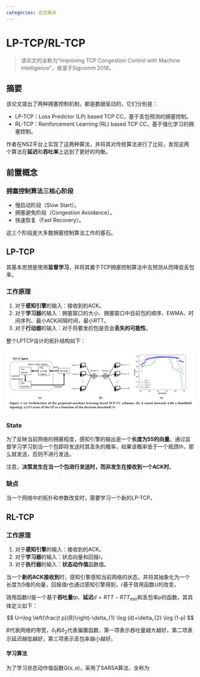 ```yaml
---
categories: 论文解读
---
```


# LP-TCP/RL-TCP

> 该论文的全称为“Improving TCP Congestion Control with Machine Intelligence”，收录于Sigcomm 2018。

## 摘要

该论文提出了两种拥塞控制机制，都是数据驱动的，它们分别是：

- LP-TCP：Loss Predictor (LP) based TCP CC，基于丢包预测的拥塞控制。
- RL-TCP：Reinforcement Learning (RL) based TCP CC，基于强化学习的拥塞控制。

作者在NS2平台上实现了这两种算法，并将其对传统算法进行了比较，发现这两个算法在**延迟**和**吞吐率**上达到了更好的均衡。

## 前置概念

### 拥塞控制算法三核心阶段

- 慢启动阶段（Slow Start）。
- 拥塞避免阶段（Congestion Avoidance）。
- 快速恢复（Fast Recovery）。

这三个阶段是大多数拥塞控制算法工作的基石。

## LP-TCP

其基本思想是使用**监督学习**，并将其置于TCP拥塞控制算法中去预测从而降低丢包率。

### 工作原理

1. 对于**感知引擎**的输入：接收到的ACK。
2. 对于**学习器**的输入：拥塞窗口的大小、拥塞窗口中目前包的顺序、EWMA、时间序列、最小ACK间隔时间，最小RTT。
3. 对于**行动器**的输入：对于将要发的包是否会**丢失的可能性**。

整个LPTCP设计的拓扑结构如下：

![LPTCP拓扑结构](../../img/LPTCP.png)

### State

为了反映当前网络的拥塞程度，感知引擎的输出是一个**长度为55的向量**。通过监督学习学习到当一个包即将发送时其丢失的概率，如果该概率低于一个瓶颈$th$，那么就发送，否则不进行发送。

注意，**决策发生在当一个包进行发送时，而非发生在接收到一个ACK时**。

### 缺点

当一个网络中的拓扑和参数改变时，需要学习一个新的LP-TCP。

## RL-TCP

### 工作原理

1. 对于**感知引擎**的输入：接收到的ACK。
2. 对于**学习器**的输入：状态向量和回报$r$。
3. 对于**执行器**的输入：**状态动作值**函数值。

当一个**新的ACK接收到**时，感知引擎感知当前网络的状态，并将其抽象化为一个长度为5维的向量，回报值$r$也通过感知引擎得到，$r$基于效用函数$U$的改变。

效用函数$U$是一个基于**吞吐量**$tp$、**延迟**$d=RTT-RTT_{min}$和丢包率$p$的函数，其具体定义如下：


$$
U=\log \left(\frac{t p}{B}\right)-\delta_{1} \log (d)+\delta_{2} \log (1-p)
$$


$B$代表网络的带宽，$\delta_{1}$和$\delta_{2}$代表偏置函数，第一项表示吞吐量越大越好，第二项表示延迟越低越好，第三项表示丢包率越小越好。

#### 学习算法

为了学习状态动作值函数$Q(s,a)$，采用了SARSA算法，全称为